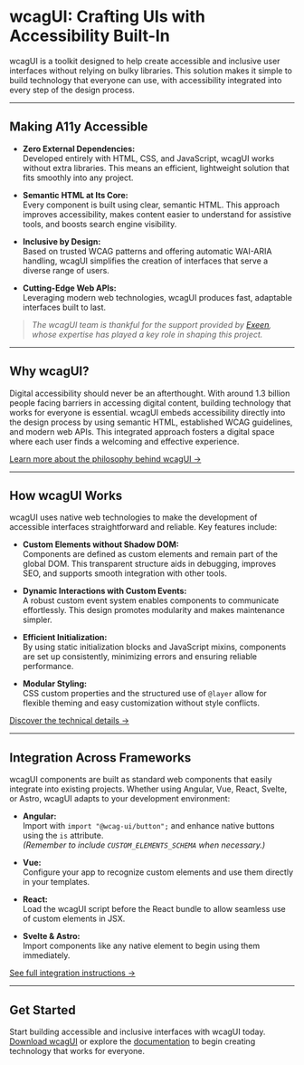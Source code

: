 # wcagUI: Crafting UIs with Accessibility Built-In

wcagUI is a toolkit designed to help create accessible and inclusive user interfaces without relying on bulky libraries. This solution makes it simple to build technology that everyone can use, with accessibility integrated into every step of the design process.

---

## Making A11y Accessible

- **Zero External Dependencies:**  
  Developed entirely with HTML, CSS, and JavaScript, wcagUI works without extra libraries. This means an efficient, lightweight solution that fits smoothly into any project.

- **Semantic HTML at Its Core:**  
  Every component is built using clear, semantic HTML. This approach improves accessibility, makes content easier to understand for assistive tools, and boosts search engine visibility.

- **Inclusive by Design:**  
  Based on trusted WCAG patterns and offering automatic WAI-ARIA handling, wcagUI simplifies the creation of interfaces that serve a diverse range of users.

- **Cutting-Edge Web APIs:**  
  Leveraging modern web technologies, wcagUI produces fast, adaptable interfaces built to last.

> *The wcagUI team is thankful for the support provided by [Exeen](https://www.exeen.it), whose expertise has played a key role in shaping this project.*

---

## Why wcagUI?

Digital accessibility should never be an afterthought. With around 1.3 billion people facing barriers in accessing digital content, building technology that works for everyone is essential. wcagUI embeds accessibility directly into the design process by using semantic HTML, established WCAG guidelines, and modern web APIs. This integrated approach fosters a digital space where each user finds a welcoming and effective experience.

[Learn more about the philosophy behind wcagUI →](./why.html)

---

## How wcagUI Works

wcagUI uses native web technologies to make the development of accessible interfaces straightforward and reliable. Key features include:

- **Custom Elements without Shadow DOM:**  
  Components are defined as custom elements and remain part of the global DOM. This transparent structure aids in debugging, improves SEO, and supports smooth integration with other tools.

- **Dynamic Interactions with Custom Events:**  
  A robust custom event system enables components to communicate effortlessly. This design promotes modularity and makes maintenance simpler.

- **Efficient Initialization:**  
  By using static initialization blocks and JavaScript mixins, components are set up consistently, minimizing errors and ensuring reliable performance.

- **Modular Styling:**  
  CSS custom properties and the structured use of `@layer` allow for flexible theming and easy customization without style conflicts.

[Discover the technical details →](./how.html)

---

## Integration Across Frameworks

wcagUI components are built as standard web components that easily integrate into existing projects. Whether using Angular, Vue, React, Svelte, or Astro, wcagUI adapts to your development environment:

- **Angular:**  
  Import with `import "@wcag-ui/button";` and enhance native buttons using the `is` attribute.  
  *(Remember to include `CUSTOM_ELEMENTS_SCHEMA` when necessary.)*

- **Vue:**  
  Configure your app to recognize custom elements and use them directly in your templates.

- **React:**  
  Load the wcagUI script before the React bundle to allow seamless use of custom elements in JSX.

- **Svelte & Astro:**  
  Import components like any native element to begin using them immediately.

[See full integration instructions →](./getting-started-integrations.html)

---

## Get Started

Start building accessible and inclusive interfaces with wcagUI today.  
[Download wcagUI](#) or explore the [documentation](#) to begin creating technology that works for everyone.
